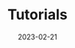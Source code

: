 ---
title: "Tutorials"
linkTitle: "Tutorials"
type: "docs"
weight: 40
date: 2023-02-21
description: >
   Anleitungen zur optimalen Nutzung der pluscloud VMware
---